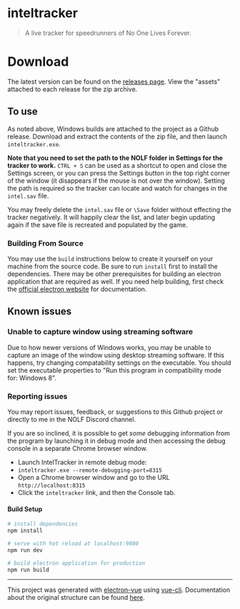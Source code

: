 # inteltracker

> A live tracker for speedrunners of No One Lives Forever.

# Download
The latest version can be found on the [releases page](https://github.com/Hectate/inteltracker/releases/latest/). View the "assets" attached to each release for the zip archive.

## To use

As noted above, Windows builds are attached to the project as a Github release. Download and extract the contents of the zip file, and then launch ``inteltracker.exe``.

**Note that you need to set the path to the NOLF folder in Settings for the tracker to work.** ``CTRL + S`` can be used as a shortcut to open and close the Settings screen, or you can press the Settings button in the top right corner of the window (it disappears if the mouse is not over the window). Setting the path is required so the tracker can locate and watch for changes in the ``intel.sav`` file.

You may freely delete the ``intel.sav`` file or ``\Save`` folder without effecting the tracker negatively. It will happily clear the list, and later begin updating again if the save file is recreated and populated by the game.

### Building From Source
You may use the ``build`` instructions below to create it yourself on your machine from the source code. Be sure to run ``install`` first to install the dependencies. There may be other prerequisites for building an electron application that are required as well. If you need help building, first check the [official electron website](https://www.electronjs.org/) for documentation.

## Known issues

### Unable to capture window using streaming software
Due to how newer versions of Windows works, you may be unable to capture an image of the window using desktop streaming software. If this happens, try changing compatability settings on the executable. You should set the executable properties to "Run this program in compatibility mode for: Windows 8".

### Reporting issues
You may report issues, feedback, or suggestions to this Github project or directly to me in the NOLF Discord channel.

If you are so inclined, it is possible to get *some* debugging information from the program by launching it in debug mode and then accessing the debug console in a separate Chrome browser window.
* Launch IntelTracker in remote debug mode:
* ``inteltracker.exe --remote-debugging-port=8315``
* Open a Chrome browser window and go to the URL ``http://localhost:8315``
* Click the ``inteltracker`` link, and then the Console tab.

#### Build Setup

``` bash
# install dependencies
npm install

# serve with hot reload at localhost:9080
npm run dev

# build electron application for production
npm run build


```

---

This project was generated with [electron-vue](https://github.com/SimulatedGREG/electron-vue) using [vue-cli](https://github.com/vuejs/vue-cli). Documentation about the original structure can be found [here](https://simulatedgreg.gitbooks.io/electron-vue/content/index.html).
